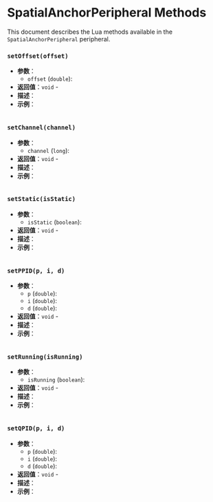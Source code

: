 # SpatialAnchorPeripheral Methods

This document describes the Lua methods available in the `SpatialAnchorPeripheral` peripheral.

### `setOffset(offset)`
- **参数**：
  - `offset` (`double`): 
- **返回值**：`void` - 
- **描述**：
- **示例**：
  ```lua

  ```

### `setChannel(channel)`
- **参数**：
  - `channel` (`long`): 
- **返回值**：`void` - 
- **描述**：
- **示例**：
  ```lua

  ```

### `setStatic(isStatic)`
- **参数**：
  - `isStatic` (`boolean`): 
- **返回值**：`void` - 
- **描述**：
- **示例**：
  ```lua

  ```

### `setPPID(p, i, d)`
- **参数**：
  - `p` (`double`): 
  - `i` (`double`): 
  - `d` (`double`): 
- **返回值**：`void` - 
- **描述**：
- **示例**：
  ```lua

  ```

### `setRunning(isRunning)`
- **参数**：
  - `isRunning` (`boolean`): 
- **返回值**：`void` - 
- **描述**：
- **示例**：
  ```lua

  ```

### `setQPID(p, i, d)`
- **参数**：
  - `p` (`double`): 
  - `i` (`double`): 
  - `d` (`double`): 
- **返回值**：`void` - 
- **描述**：
- **示例**：
  ```lua

  ```


